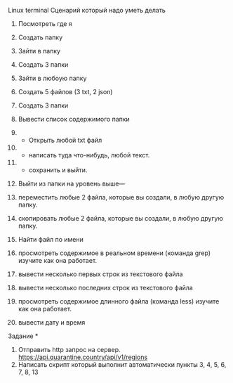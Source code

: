 Linux terminal
Сценарий который надо уметь делать

1) Посмотреть где я
2) Создать папку
3) Зайти в папку
4) Создать 3 папки
5) Зайти в любоую папку
6) Создать 5 файлов (3 txt, 2 json)
7) Создать 3 папки

8) Вывести список содержимого папки
9) + Открыть любой txt файл
10) + написать туда что-нибудь, любой текст.
11) + сохранить и выйти.
12) Выйти из папки на уровень выше—
13) переместить любые 2 файла, которые вы создали, в любую другую папку.
14) скопировать любые 2 файла, которые вы создали, в любую другую папку.
15) Найти файл по имени
16) просмотреть содержимое в реальном времени (команда grep) изучите как она работает.
17) вывести несколько первых строк из текстового файла
18) вывести несколько последних строк из текстового файла
19) просмотреть содержимое длинного файла (команда less) изучите как она работает.
20) вывести дату и время

Задание *
1) Отправить http запрос на сервер.
https://api.quarantine.country/api/v1/regions
2) Написать скрипт который выполнит автоматически пункты 3, 4, 5, 6, 7, 8, 13